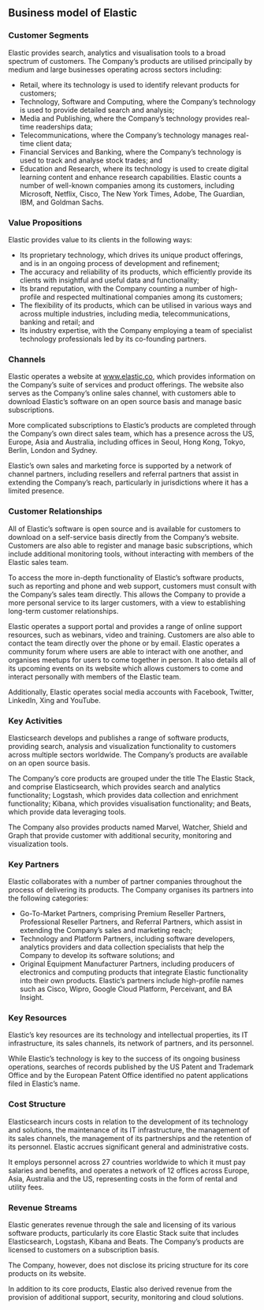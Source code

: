 Business model of Elastic
-------------------------

 ### Customer Segments

 Elastic provides search, analytics and visualisation tools to a broad spectrum of customers. The Company’s products are utilised principally by medium and large businesses operating across sectors including:

  * Retail, where its technology is used to identify relevant products for customers;
 * Technology, Software and Computing, where the Company’s technology is used to provide detailed search and analysis;
 * Media and Publishing, where the Company’s technology provides real-time readerships data;
 * Telecommunications, where the Company’s technology manages real-time client data;
 * Financial Services and Banking, where the Company’s technology is used to track and analyse stock trades; and
 * Education and Research, where its technology is used to create digital learning content and enhance research capabilities.
  Elastic counts a number of well-known companies among its customers, including Microsoft, Netflix, Cisco, The New York Times, Adobe, The Guardian, IBM, and Goldman Sachs.

 ### Value Propositions

 Elastic provides value to its clients in the following ways:

  * Its proprietary technology, which drives its unique product offerings, and is in an ongoing process of development and refinement;
 * The accuracy and reliability of its products, which efficiently provide its clients with insightful and useful data and functionality;
 * Its brand reputation, with the Company counting a number of high-profile and respected multinational companies among its customers;
 * The flexibility of its products, which can be utilised in various ways and across multiple industries, including media, telecommunications, banking and retail; and
 * Its industry expertise, with the Company employing a team of specialist technology professionals led by its co-founding partners.
  ### Channels

 Elastic operates a website at www.elastic.co, which provides information on the Company’s suite of services and product offerings. The website also serves as the Company’s online sales channel, with customers able to download Elastic’s software on an open source basis and manage basic subscriptions.

 More complicated subscriptions to Elastic’s products are completed through the Company’s own direct sales team, which has a presence across the US, Europe, Asia and Australia, including offices in Seoul, Hong Kong, Tokyo, Berlin, London and Sydney.

 Elastic’s own sales and marketing force is supported by a network of channel partners, including resellers and referral partners that assist in extending the Company’s reach, particularly in jurisdictions where it has a limited presence.

 ### Customer Relationships

 All of Elastic’s software is open source and is available for customers to download on a self-service basis directly from the Company’s website. Customers are also able to register and manage basic subscriptions, which include additional monitoring tools, without interacting with members of the Elastic sales team.

 To access the more in-depth functionality of Elastic’s software products, such as reporting and phone and web support, customers must consult with the Company’s sales team directly. This allows the Company to provide a more personal service to its larger customers, with a view to establishing long-term customer relationships.

 Elastic operates a support portal and provides a range of online support resources, such as webinars, video and training. Customers are also able to contact the team directly over the phone or by email. Elastic operates a community forum where users are able to interact with one another, and organises meetups for users to come together in person. It also details all of its upcoming events on its website which allows customers to come and interact personally with members of the Elastic team.

 Additionally, Elastic operates social media accounts with Facebook, Twitter, LinkedIn, Xing and YouTube.

 ### Key Activities

 Elasticsearch develops and publishes a range of software products, providing search, analysis and visualization functionality to customers across multiple sectors worldwide. The Company’s products are available on an open source basis.

 The Company’s core products are grouped under the title The Elastic Stack, and comprise Elasticsearch, which provides search and analytics functionality; Logstash, which provides data collection and enrichment functionality; Kibana, which provides visualisation functionality; and Beats, which provide data leveraging tools.

 The Company also provides products named Marvel, Watcher, Shield and Graph that provide customer with additional security, monitoring and visualization tools.

 ### Key Partners

 Elastic collaborates with a number of partner companies throughout the process of delivering its products. The Company organises its partners into the following categories:

  * Go-To-Market Partners, comprising Premium Reseller Partners, Professional Reseller Partners, and Referral Partners, which assist in extending the Company’s sales and marketing reach;
 * Technology and Platform Partners, including software developers, analytics providers and data collection specialists that help the Company to develop its software solutions; and
 * Original Equipment Manufacturer Partners, including producers of electronics and computing products that integrate Elastic functionality into their own products.
  Elastic’s partners include high-profile names such as Cisco, Wipro, Google Cloud Platform, Perceivant, and BA Insight.

 ### Key Resources

 Elastic’s key resources are its technology and intellectual properties, its IT infrastructure, its sales channels, its network of partners, and its personnel.

 While Elastic’s technology is key to the success of its ongoing business operations, searches of records published by the US Patent and Trademark Office and by the European Patent Office identified no patent applications filed in Elastic’s name.

 ### Cost Structure

 Elasticsearch incurs costs in relation to the development of its technology and solutions, the maintenance of its IT infrastructure, the management of its sales channels, the management of its partnerships and the retention of its personnel. Elastic accrues significant general and administrative costs.

 It employs personnel across 27 countries worldwide to which it must pay salaries and benefits, and operates a network of 12 offices across Europe, Asia, Australia and the US, representing costs in the form of rental and utility fees.

 ### Revenue Streams

 Elastic generates revenue through the sale and licensing of its various software products, particularly its core Elastic Stack suite that includes Elasticsearch, Logstash, Kibana and Beats. The Company’s products are licensed to customers on a subscription basis.

 The Company, however, does not disclose its pricing structure for its core products on its website.

 In addition to its core products, Elastic also derived revenue from the provision of additional support, security, monitoring and cloud solutions.